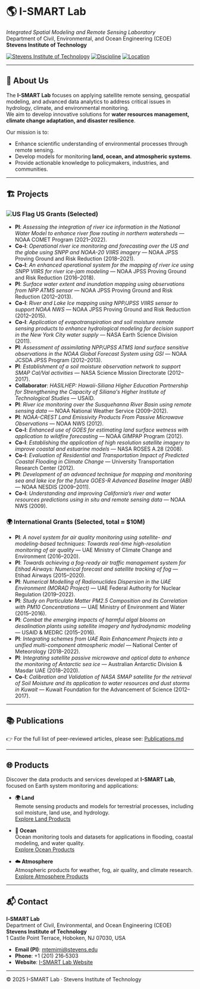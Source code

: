 # 🌎 I-SMART Lab
*Integrated Spatial Modeling and Remote Sensing Laboratory*  
Department of Civil, Environmental, and Ocean Engineering (CEOE)  
**Stevens Institute of Technology**  

[![Stevens Institute of Technology](https://img.shields.io/badge/Stevens-Institute-red)](https://www.stevens.edu/)
[![Discipline](https://img.shields.io/badge/Focus-Remote%20Sensing%20%7C%20Modeling%20%7C%20AI-blue)](#research-thrusts)
[![Location](https://img.shields.io/badge/Location-Hoboken%2C%20NJ-0A7)](#contact--visit)

---


## 🔬 About Us
The **I-SMART Lab** focuses on applying satellite remote sensing, geospatial modeling, and advanced data analytics to address critical issues in hydrology, climate, and environmental monitoring.  
We aim to develop innovative solutions for **water resources management, climate change adaptation, and disaster resilience**.  

Our mission is to:
- Enhance scientific understanding of environmental processes through remote sensing.  
- Develop models for monitoring **land, ocean, and atmospheric systems**.  
- Provide actionable knowledge to policymakers, industries, and communities.  

---

## 🏗️ Projects

### ![US Flag](https://cdn.jsdelivr.net/gh/lipis/flag-icons/flags/4x3/us.svg) US Grants (Selected)
- **PI**: *Assessing the integration of river ice information in the National Water Model to enhance river flow routing in northern watersheds* — NOAA COMET Program (2021–2022).
- **Co-I**: *Operational river ice monitoring and forecasting over the US and the globe using SNPP and NOAA-20 VIIRS imagery* — NOAA JPSS Proving Ground and Risk Reduction (2018–2021).
- **Co-I**: *An enhanced operational system for the mapping of river ice using SNPP VIIRS for river ice-jam modeling* — NOAA JPSS Proving Ground and Risk Reduction (2016–2018).
- **PI**: *Surface water extent and inundation mapping using observations from NPP ATMS sensor* — NOAA JPSS Proving Ground and Risk Reduction (2012–2013).
- **Co-I**: *River and Lake Ice mapping using NPP/JPSS VIIRS sensor to support NOAA NWS* — NOAA JPSS Proving Ground and Risk Reduction (2012–2015).
- **Co-I**: *Application of evapotranspiration and soil moisture remote sensing products to enhance hydrological modeling for decision support in the New York City water supply* — NASA Earth Science Division (2011).
- **PI**: *Assessment of assimilating NPP/JPSS ATMS land surface sensitive observations in the NOAA Global Forecast System using GSI* — NOAA JCSDA JPSS Program (2012–2013).
- **PI**: *Establishment of a soil moisture observation network to support SMAP Cal/Val activities* — NASA Science Mission Directorate (2012–2017).
- **Collaborator**: *HASILHEP: Hawaii-Siliana Higher Education Partnership for Strengthening the Capacity of Siliana's Higher Institute of Technological Studies* — USAID.
- **PI**: *River ice monitoring over the Susquehanna River Basin using remote sensing data* — NOAA National Weather Service (2009–2012).
- **PI**: *NOAA-CREST Land Emissivity Products From Passive Microwave Observations* — NOAA NWS (2012).
- **Co-I**: *Enhanced use of GOES for estimating land surface wetness with application to wildfire forecasting* — NOAA GIMPAP Program (2012).
- **Co-I**: *Establishing the application of high resolution satellite imagery to improve coastal and estuarine models* — NASA ROSES A.28 (2008).
- **Co-I**: *Evaluation of Residential and Transportation Impact of Predicted Coastal Flooding in Climate Change* — University Transportation Research Center (2012).
- **PI**: *Development of an advanced technique for mapping and monitoring sea and lake ice for the future GOES-R Advanced Baseline Imager (ABI)* — NOAA NESDIS (2009–2011).
- **Co-I**: *Understanding and improving California’s river and water resources predictions using in situ and remote sensing data* — NOAA NWS (2009).

### 🌍 International Grants (Selected, total ≈ $10M)
- **PI**: *A novel system for air quality monitoring using satellite- and modeling-based techniques: Towards real-time high-resolution monitoring of air quality* — UAE Ministry of Climate Change and Environment (2016–2020).
- **PI**: *Towards achieving a fog-ready air traffic management system for Etihad Airways: Numerical forecast and satellite tracking of fog* — Etihad Airways (2015–2020).
- **PI**: *Numerical Modelling of Radionuclides Dispersion in the UAE Environment (MORAD Project)* — UAE Federal Authority for Nuclear Regulation (2019–2022).
- **PI**: *Study on Particulate Matter PM2.5 Composition and its Correlation with PM10 Concentrations* — UAE Ministry of Environment and Water (2015–2016).
- **PI**: *Combat the emerging impacts of harmful algal blooms on desalination plants using satellite imagery and hydrodynamic modeling* — USAID & MEDRC (2015–2016).
- **PI**: *Integrating schemes from UAE Rain Enhancement Projects into a unified multi-component atmospheric model* — National Center of Meteorology (2018–2022).
- **PI**: *Integrating satellite passive microwave and optical data to enhance the monitoring of Antarctic sea ice* — Australian Antarctic Division & Masdar UAE (2018–2020).
- **Co-I**: *Calibration and Validation of NASA SMAP satellite for the retrieval of Soil Moisture and its application to water resources and dust storms in Kuwait* — Kuwait Foundation for the Advancement of Science (2012–2017).

---

## 📚 Publications

👉 For the full list of peer-reviewed articles, please see: [Publications.md](ismart_publications.md)

---

## 🌐 Products

Discover the data products and services developed at **I-SMART Lab**, focused on Earth system monitoring and applications:

- **🌍 Land**  
  Remote sensing products and models for terrestrial processes, including soil moisture, land use, and hydrology.  
  [Explore Land Products](https://web.stevens.edu/ismart/land.html)

- **🌊 Ocean**  
  Ocean monitoring tools and datasets for applications in flooding, coastal modeling, and water quality.  
  [Explore Ocean Products](https://web.stevens.edu/ismart/ocean.html)

- **☁️ Atmosphere**  
  Atmospheric products for weather, fog, air quality, and climate research.  
  [Explore Atmosphere Products](https://web.stevens.edu/ismart/atmosphere.html)

---

## 📬 Contact

**I‑SMART Lab**  
Department of Civil, Environmental, and Ocean Engineering (CEOE)  
**Stevens Institute of Technology**  
1 Castle Point Terrace, Hoboken, NJ 07030, USA

- **Email (PI)**: [mtemimi@stevens.edu](mailto:mtemimi@stevens.edu)  
- **Phone**: +1 (201) 216‑5303  
- **Website**: [I-SMART Lab Website](https://web.stevens.edu/ismart/index.html)

---

© 2025 I-SMART Lab · Stevens Institute of Technology
